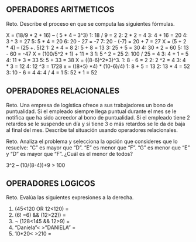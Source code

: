 ## OPERADORES ARITMETICOS
Reto. Describe el proceso en que se computa las siguientes fórmulas.

X = (18/9 * 2 + 16) – ( 5 * 4 – 3^3)
1: 18 / 9 = 2
2: 2 * 2 = 4
3: 4 + 16 = 20
4: 3 ^ 3 = 27
5: 5 * 4 = 20
6: 20 - 27 = -7
7: 20 - (-7) = 20 + 7 = 27
X = (5 + 2 * 4) – (25 +. 5)2
1: 2 * 4 = 8
2: 5 + 8 = 13
3: 25 + 5 = 30
4: 30  * 2 = 60
5: 13 - 60 = -47
X = (100/5^2 + 1) + 11 * 3
1:  5 ^ 2 = 25
2: 100 / 25 = 4
3: 4 + 1 = 5
4: 11 * 3 = 33
5: 5 + 33 = 38
X = ((8-6)^2*3)^3.
1: 8 - 6 = 2
2: 2 ^2 = 4
3: 4 * 3 = 12
4: 12 ^3 = 1728
x = ((8+5) *4) * (10-6)/4) 
1:  8 + 5 = 13
2: 13 * 4 = 52
3: 10 - 6 = 4
4: 4 / 4 = 1
5: 52 * 1 = 52

## OPERADORES RELACIONALES
Reto. Una empresa de logística ofrece a sus trabajadores un bono de
puntualidad. Si el empleado siempre llega puntual durante el mes se le
notifica que ha sido acreedor al bono de puntualidad. Si el empleado tiene
2 retardos se le suspende un día y si tiene 3 o más retardos se le da de
baja al final del mes. Describe tal situación usando operadores
relacionales.

Reto. Analiza el problema y selecciona la opción que consideres que lo
resuelve:
“C” es mayor que “D”. “E” es menor que “F”. “G” es menor que “E” y “D” es
mayor que “F”. ¿Cuál es el menor de todos?

3^2 – (10/(8-4))+9 > 100 

## OPERADORES LOGICOS
Reto. Evalúa las siguientes expresiones a la derecha.
1) (45<120 OR 12<120) =
2) (6! =6) && (12>22)) =
3) ¬ (128<145 && 12>9) =
4) “Daniela”< >”DANIELA” =
5) 10*20< >210 =

